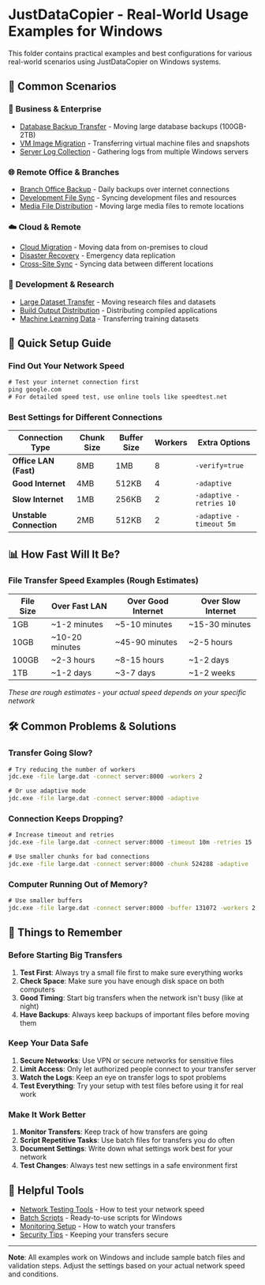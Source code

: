 # JustDataCopier - Real-World Usage Examples for Windows

This folder contains practical examples and best configurations for various real-world scenarios using JustDataCopier on Windows systems.

## 📁 Common Scenarios

### 🏢 **Business & Enterprise**
- [Database Backup Transfer](./database-backup/README.md) - Moving large database backups (100GB-2TB)
- [VM Image Migration](./vm-migration/README.md) - Transferring virtual machine files and snapshots
- [Server Log Collection](./log-aggregation/README.md) - Gathering logs from multiple Windows servers

### 🌐 **Remote Office & Branches**
- [Branch Office Backup](./branch-office/README.md) - Daily backups over internet connections
- [Development File Sync](./dev-assets/README.md) - Syncing development files and resources
- [Media File Distribution](./media-distribution/README.md) - Moving large media files to remote locations

### ☁️ **Cloud & Remote**
- [Cloud Migration](./cloud-migration/README.md) - Moving data from on-premises to cloud
- [Disaster Recovery](./disaster-recovery/README.md) - Emergency data replication
- [Cross-Site Sync](./cross-region/README.md) - Syncing data between different locations

### 🔬 **Development & Research**
- [Large Dataset Transfer](./scientific-data/README.md) - Moving research files and datasets
- [Build Output Distribution](./build-artifacts/README.md) - Distributing compiled applications
- [Machine Learning Data](./ml-datasets/README.md) - Transferring training datasets

## 🚀 Quick Setup Guide

### Find Out Your Network Speed
```cmd
# Test your internet connection first
ping google.com
# For detailed speed test, use online tools like speedtest.net
```

### Best Settings for Different Connections

| Connection Type | Chunk Size | Buffer Size | Workers | Extra Options |
|----------------|------------|-------------|---------|---------------|
| **Office LAN (Fast)** | 8MB | 1MB | 8 | `-verify=true` |
| **Good Internet** | 4MB | 512KB | 4 | `-adaptive` |
| **Slow Internet** | 1MB | 256KB | 2 | `-adaptive -retries 10` |
| **Unstable Connection** | 2MB | 512KB | 2 | `-adaptive -timeout 5m` |

## 📊 How Fast Will It Be?

### File Transfer Speed Examples (Rough Estimates)
| File Size | Over Fast LAN | Over Good Internet | Over Slow Internet |
|-----------|---------------|-------------------|-------------------|
| 1GB | ~1-2 minutes | ~5-10 minutes | ~15-30 minutes |
| 10GB | ~10-20 minutes | ~45-90 minutes | ~2-5 hours |
| 100GB | ~2-3 hours | ~8-15 hours | ~1-2 days |
| 1TB | ~1-2 days | ~3-7 days | ~1-2 weeks |

*These are rough estimates - your actual speed depends on your specific network*

## 🛠️ Common Problems & Solutions

### Transfer Going Slow?
```cmd
# Try reducing the number of workers
jdc.exe -file large.dat -connect server:8000 -workers 2

# Or use adaptive mode
jdc.exe -file large.dat -connect server:8000 -adaptive
```

### Connection Keeps Dropping?
```cmd
# Increase timeout and retries
jdc.exe -file large.dat -connect server:8000 -timeout 10m -retries 15

# Use smaller chunks for bad connections
jdc.exe -file large.dat -connect server:8000 -chunk 524288 -adaptive
```

### Computer Running Out of Memory?
```cmd
# Use smaller buffers
jdc.exe -file large.dat -connect server:8000 -buffer 131072 -workers 2
```

## 📖 Things to Remember

### Before Starting Big Transfers
1. **Test First**: Always try a small file first to make sure everything works
2. **Check Space**: Make sure you have enough disk space on both computers
3. **Good Timing**: Start big transfers when the network isn't busy (like at night)
4. **Have Backups**: Always keep backups of important files before moving them

### Keep Your Data Safe
1. **Secure Networks**: Use VPN or secure networks for sensitive files
2. **Limit Access**: Only let authorized people connect to your transfer server
3. **Watch the Logs**: Keep an eye on transfer logs to spot problems
4. **Test Everything**: Try your setup with test files before using it for real work

### Make It Work Better
1. **Monitor Transfers**: Keep track of how transfers are going
2. **Script Repetitive Tasks**: Use batch files for transfers you do often
3. **Document Settings**: Write down what settings work best for your network
4. **Test Changes**: Always test new settings in a safe environment first

## 🔗 Helpful Tools

- [Network Testing Tools](./tools/network-testing.md) - How to test your network speed
- [Batch Scripts](./scripts/README.md) - Ready-to-use scripts for Windows
- [Monitoring Setup](./monitoring/README.md) - How to watch your transfers
- [Security Tips](./security/README.md) - Keeping your transfers secure

---

**Note**: All examples work on Windows and include sample batch files and validation steps. Adjust the settings based on your actual network speed and conditions.

